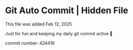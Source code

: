 # Git Auto Commit | Hidden File

This file was added Feb 12, 2025

Just for fun and keeping my daily git commit active 🤪

commit number: 424416
